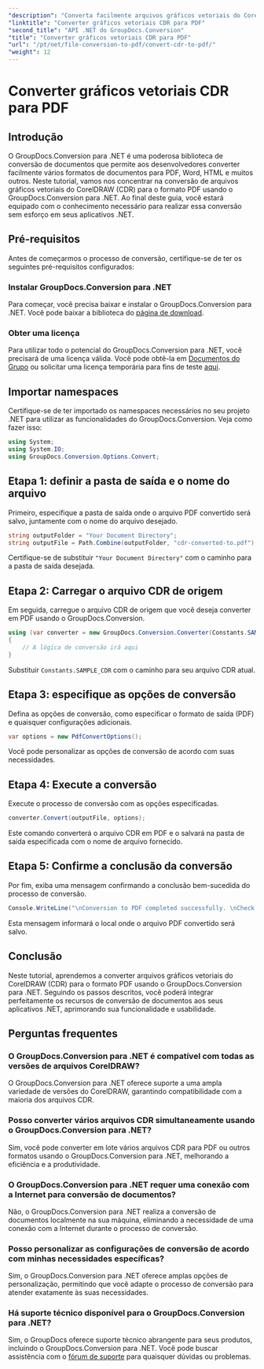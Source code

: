 ```yaml
---
"description": "Converta facilmente arquivos gráficos vetoriais do CorelDRAW (CDR) para o formato PDF usando o GroupDocs.Conversion para .NET. Simplifique seu processo de conversão de documentos."
"linktitle": "Converter gráficos vetoriais CDR para PDF"
"second_title": "API .NET do GroupDocs.Conversion"
"title": "Converter gráficos vetoriais CDR para PDF"
"url": "/pt/net/file-conversion-to-pdf/convert-cdr-to-pdf/"
"weight": 12
---
```


# Converter gráficos vetoriais CDR para PDF

## Introdução
O GroupDocs.Conversion para .NET é uma poderosa biblioteca de conversão de documentos que permite aos desenvolvedores converter facilmente vários formatos de documentos para PDF, Word, HTML e muitos outros. Neste tutorial, vamos nos concentrar na conversão de arquivos gráficos vetoriais do CorelDRAW (CDR) para o formato PDF usando o GroupDocs.Conversion para .NET. Ao final deste guia, você estará equipado com o conhecimento necessário para realizar essa conversão sem esforço em seus aplicativos .NET.
## Pré-requisitos
Antes de começarmos o processo de conversão, certifique-se de ter os seguintes pré-requisitos configurados:
### Instalar GroupDocs.Conversion para .NET
Para começar, você precisa baixar e instalar o GroupDocs.Conversion para .NET. Você pode baixar a biblioteca do [página de download](https://releases.groupdocs.com/conversion/net/).
### Obter uma licença
Para utilizar todo o potencial do GroupDocs.Conversion para .NET, você precisará de uma licença válida. Você pode obtê-la em [Documentos do Grupo](https://purchase.groupdocs.com/buy) ou solicitar uma licença temporária para fins de teste [aqui](https://purchase.groupdocs.com/temporary-license/).

## Importar namespaces
Certifique-se de ter importado os namespaces necessários no seu projeto .NET para utilizar as funcionalidades do GroupDocs.Conversion. Veja como fazer isso:
```csharp
using System;
using System.IO;
using GroupDocs.Conversion.Options.Convert;
```
## Etapa 1: definir a pasta de saída e o nome do arquivo
Primeiro, especifique a pasta de saída onde o arquivo PDF convertido será salvo, juntamente com o nome do arquivo desejado.
```csharp
string outputFolder = "Your Document Directory";
string outputFile = Path.Combine(outputFolder, "cdr-converted-to.pdf");
```
Certifique-se de substituir `"Your Document Directory"` com o caminho para a pasta de saída desejada.
## Etapa 2: Carregar o arquivo CDR de origem
Em seguida, carregue o arquivo CDR de origem que você deseja converter em PDF usando o GroupDocs.Conversion.
```csharp
using (var converter = new GroupDocs.Conversion.Converter(Constants.SAMPLE_CDR))
{
    // A lógica de conversão irá aqui
}
```
Substituir `Constants.SAMPLE_CDR` com o caminho para seu arquivo CDR atual.
## Etapa 3: especifique as opções de conversão
Defina as opções de conversão, como especificar o formato de saída (PDF) e quaisquer configurações adicionais.
```csharp
var options = new PdfConvertOptions();
```
Você pode personalizar as opções de conversão de acordo com suas necessidades.
## Etapa 4: Execute a conversão
Execute o processo de conversão com as opções especificadas.
```csharp
converter.Convert(outputFile, options);
```
Este comando converterá o arquivo CDR em PDF e o salvará na pasta de saída especificada com o nome de arquivo fornecido.
## Etapa 5: Confirme a conclusão da conversão
Por fim, exiba uma mensagem confirmando a conclusão bem-sucedida do processo de conversão.
```csharp
Console.WriteLine("\nConversion to PDF completed successfully. \nCheck output in {0}", outputFolder);
```
Esta mensagem informará o local onde o arquivo PDF convertido será salvo.

## Conclusão
Neste tutorial, aprendemos a converter arquivos gráficos vetoriais do CorelDRAW (CDR) para o formato PDF usando o GroupDocs.Conversion para .NET. Seguindo os passos descritos, você poderá integrar perfeitamente os recursos de conversão de documentos aos seus aplicativos .NET, aprimorando sua funcionalidade e usabilidade.
## Perguntas frequentes
### O GroupDocs.Conversion para .NET é compatível com todas as versões de arquivos CorelDRAW?
O GroupDocs.Conversion para .NET oferece suporte a uma ampla variedade de versões do CorelDRAW, garantindo compatibilidade com a maioria dos arquivos CDR.
### Posso converter vários arquivos CDR simultaneamente usando o GroupDocs.Conversion para .NET?
Sim, você pode converter em lote vários arquivos CDR para PDF ou outros formatos usando o GroupDocs.Conversion para .NET, melhorando a eficiência e a produtividade.
### O GroupDocs.Conversion para .NET requer uma conexão com a Internet para conversão de documentos?
Não, o GroupDocs.Conversion para .NET realiza a conversão de documentos localmente na sua máquina, eliminando a necessidade de uma conexão com a Internet durante o processo de conversão.
### Posso personalizar as configurações de conversão de acordo com minhas necessidades específicas?
Sim, o GroupDocs.Conversion para .NET oferece amplas opções de personalização, permitindo que você adapte o processo de conversão para atender exatamente às suas necessidades.
### Há suporte técnico disponível para o GroupDocs.Conversion para .NET?
Sim, o GroupDocs oferece suporte técnico abrangente para seus produtos, incluindo o GroupDocs.Conversion para .NET. Você pode buscar assistência com o [fórum de suporte](https://forum.groupdocs.com/c/conversion/11) para quaisquer dúvidas ou problemas.